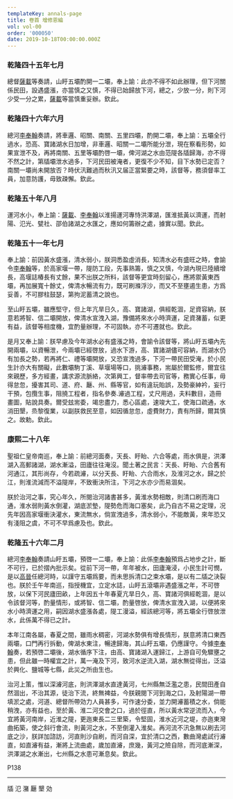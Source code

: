 ```yaml
---
templateKey: annals-page
title: 卷首 增修恩綸
vol: vol-00
order: '000050'
date: 2019-10-18T00:00:00.000Z
---
```


### 乾隆四十五年七月

總督<u>薩載</u>等奏請，山盱五壩酌開一二壩，奉上諭：此亦不得不如此辦理，但下河關係民田，設遇盛漲，亦當慎之又慎，不得已始歸放下河，總之，少放一分，則下河少受一分之累，<u>薩載</u>等當慎重妥辦。欽此。

### 乾隆四十六年六月

總河<u>李奉翰</u>奏請，將車邏、昭關、南關、五里四壩，酌開二壩，奉上諭：五壩全行過水，恐高、寶諸湖水日加增，非車邏、昭關一二壩所能分泄，現在察看形勢，如果宣泄不及，再將南關、五里等壩酌啓一壩，俾河湖之水由范隄各牐歸海，亦不得不然之計，第牐壩泄水過多，下河民田被淹者，更復不少不知，目下水勢已定否？南關一壩尚未開放否？時伏汛難過而秋汛又届正當緊要之時，該督等，務須督率工員，加意防護，毋致疎懈。欽此。

### 乾隆五十年八月

運河水小，奉上諭：<u>薩載</u>、<u>李奉翰</u>以淮揚運河專恃洪澤湖，匯淮抵黃以濟運，而射陽、氾光、甓社、邵伯諸湖之水匯之，應如何籌辦之處，據實以聞。欽此。

### 乾隆五十一年七月

奉上諭：前因黃水盛漲，清水弱小，朕洞悉盈虛消長，知清水必有盛旺之時，會諭令<u>李奉翰</u>等，於高家堰一帶，隄防工段，先事熟籌，慎之又慎，今湖內現已陸續增長，高堰誌椿長有丈餘，果不出朕之所料，該督等更宜時刻留心，應將禦黃東西壩，再加展寬十餘丈，俾清水暢流有力，既可刷滌浮沙，而又不至壅遏生患，方爲妥善，不可膠柱鼓瑟，第拘泥蓄清之說也。

至山盱五壩，雖應堅守，但上年亢旱日久，高、寶諸湖，俱經乾涸，足資容納，朕意若將智、信二壩開放，俾清水宣洩入湖，豫備將來水小時濟運，足資潴蓄，似更有益，該督等相度機，宜酌量辦理，不可固執，亦不可遷就也。欽此。

是月又奉上諭：朕早慮及今年湖水必有盛漲之時，會諭令該督等，將山盱五壩內先開兩壩，以資暢泄，今兩壩已經啓放，過水下游，高、寶諸湖儘可容納，而湖水仍有加長之勢，若再將仁、禮等壩開放，又恐宣洩過多，下河一帶民田受淹，於小民生計亦大有關礙，此數壩駒丁溪、草堰場等口，挑𤀹事務，耑屬於爾監修，爾宜往來親歷，多方經畫，講求源流脈絡，次第興工，督率帶去司官等，務實心任事，毋得怠忽，擾害其司、道、府、㕔、州、縣等官，如有違玩貽誤，及勢豪紳衿，妄行干預，包攬生事，阻撓工程者，指名參奏.𤀹過工程，丈尺用過，夫料數目，造冊畫圖，貼說具奏。爾受玆耑委，竭忠盡力，悉心區處，速竣大工，使海口疏通，水消田墾，烝黎復業，以副朕救民至意，如因循怠忽，虛費財力，責有所歸，爾其慎之。故勅。欽此。

### 康熙二十八年

聖祖仁皇帝南巡，奉上諭：前總河面奏，天長、盱眙、六合等處，雨水俱是，洪澤湖入高郵諸湖，湖水漸溢，田廬往往淹沒。聞土著之民言：天長、盱眙、六合舊有河通江，其形尚存，今若疏𤀹，以分天長、盱眙、六合雨水，及淮河之水，歸之於江，則淮流減而不溢隄岸，不致衝決所注，下河之水亦少而易涸矣。

朕於治河之事，究心年久，所閱治河諸書甚多，黃淮水勢相敵，則清口刷而海口通，淮水弱則黃水倒灌，湖底淤墊，隄勢危而海口塞矣，此乃自古不易之定理，况先年因高家堰衝決灌水，東流無水，倘宣洩過多，清水弱小，不能敵黃，來年恐又有淺阻之虞，不可不早爲慮及也。欽此。

### 乾隆五十六年二月

總河<u>李奉翰</u>奏請山盱五壩，預啓一二壩，奉上諭：此係<u>李奉翰</u>預爲占地步之計，斷不可行，已於摺內批示矣。從前下河一帶，年年被水，田廬淹浸，小民生計可憫，是以<u>高晉</u>任總河時，以謹守五壩爲要，而未思拆清口之束水壩，是以有二牐之決裂也。朕於壬午年南巡，指授機宜，立定水誌，山盱五滾壩非遇盛漲之年，不可啓放，以保下河民廬田畝，上年因五十年春夏亢旱日久，高、寶諸河俱經乾涸，是以令該督河等，酌量情形，或將智、信二壩，酌量啓放，俾清水宣洩入湖，以便將來水小時濟運之用，嗣因湖水盛漲各處，隄工漫溢，經該總河等，將五壩全行啓放泄水，此係萬不得已之計。

本年江南各屬，春夏之間，雖雨水稠密，河湖水勢俱有增長情形，朕意將清口東西兩壩，口門再行拆動，俾湖水東注，暢達歸海，其山盱五壩，仍應謹守。今據<u>李奉翰</u>奏，若預啓二壩後，湖水循序下注，由高、寶諸湖入運歸江，上游自可免驟壅之患，但此雖一時權宜之計，萬一淹及下河，致河水逆流入湖，湖水無從得出，泛溢於興化、鹽城等七縣，此災之所由生也。

治河上策，惟以深𤀹河底，則洪澤湖水直達黃河，七州縣無泛濫之患，民間田產自然涸出，不治其源，徒治下流，終無裨益，今朕親閱下河到海之口，及射陽湖一帶填淤之處，河道、總督所帶効力人員甚多，可作速分委，並力開𤀹蓄積之水，倘能稍洩，亦有益也，至於黃、淮二河交會之口，過於徑直，所以黃水常逆流而入，今宜將黃河南岸，近淮之隄，更迤東長二三里築，令堅固，淮水近河之堤，亦迤東灣曲拓築，使之斜行會流，則黃河之水，不至倒灌入淮矣。再河流不汛急無以刷去河底之沙，朕詳加諮訪，河直則沙自刷，而河自深，宜於清口之西，數曲灣處試行𤀹直，如直𤀹有益，漸將上流曲處，歲加直𤀹，庶幾，黃河之險自除，而河底漸深，洪澤湖之水漸出，七州縣之水患可漸息矣。欽此。

P138

---

牐 氾 潴 㕔 墾 効